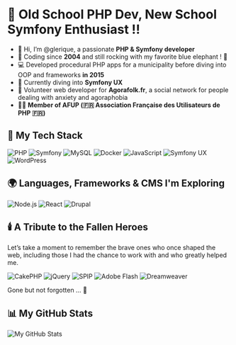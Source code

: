 # 👋 Old School PHP Dev, New School Symfony Enthusiast !!

- 👋 Hi, I’m @glerique, a passionate **PHP & Symfony developer**  
- 🚀 Coding since **2004** and still rocking with my favorite blue elephant ! 🐘
- 💻 Developed procedural PHP apps for a municipality before diving into OOP and frameworks **in 2015**
- 🌱 Currently diving into **Symfony UX**
- 💙 Volunteer web developer for **Agorafolk.fr**, a social network for people dealing with anxiety and agoraphobia  
- 🦸‍♂️ **Member of AFUP (🇫🇷 Association Française des Utilisateurs de PHP 🇫🇷)**
  

## 🐘 My Tech Stack

![PHP](https://img.shields.io/badge/PHP-777BB4?style=for-the-badge&logo=php&logoColor=white)
![Symfony](https://img.shields.io/badge/Symfony-000000?style=for-the-badge&logo=symfony&logoColor=white)
![MySQL](https://img.shields.io/badge/MySQL-4479A1?style=for-the-badge&logo=mysql&logoColor=white)
![Docker](https://img.shields.io/badge/Docker-2496ED?style=for-the-badge&logo=docker&logoColor=white)
![JavaScript](https://img.shields.io/badge/JavaScript-F7DF1E?style=for-the-badge&logo=javascript&logoColor=black)
![Symfony UX](https://img.shields.io/badge/Symfony%20UX-000000?style=for-the-badge&logo=symfony&logoColor=white)
![WordPress](https://img.shields.io/badge/WordPress-21759B?style=for-the-badge&logo=wordpress&logoColor=white)


## 🌍 Languages, Frameworks & CMS I'm Exploring

![Node.js](https://img.shields.io/badge/Node.js-43853D?style=for-the-badge&logo=node.js&logoColor=white)
![React](https://img.shields.io/badge/React-20232A?style=for-the-badge&logo=react&logoColor=61DAFB)
![Drupal](https://img.shields.io/badge/Drupal-0077B5?style=for-the-badge&logo=drupal&logoColor=white)


## 🕯️ A Tribute to the Fallen Heroes  
Let’s take a moment to remember the brave ones who once shaped the web, including those I had the chance to work with and who greatly helped me.   

![CakePHP](https://img.shields.io/badge/CakePHP-D33C43?style=for-the-badge&logo=cakephp&logoColor=white)
![jQuery](https://img.shields.io/badge/jQuery-0769AD?style=for-the-badge&logo=jquery&logoColor=white)
![SPIP](https://img.shields.io/badge/SPIP-6E6E6E?style=for-the-badge&logo=spip&logoColor=white)
![Adobe Flash](https://img.shields.io/badge/Adobe%20Flash-E34F26?style=for-the-badge&logo=adobe&logoColor=white)
![Dreamweaver](https://img.shields.io/badge/Dreamweaver-35A700?style=for-the-badge&logo=adobe&logoColor=white)

Gone but not forgotten ... 🫡


## 📊 My GitHub Stats

![My GitHub Stats](https://github-readme-stats.vercel.app/api?username=glerique&show_icons=true&theme=tokyonight)

<!---
glerique/glerique is a ✨ special ✨ repository because its `README.md` (this file) appears on your GitHub profile.
You can click the Preview link to take a look at your changes.
--->
